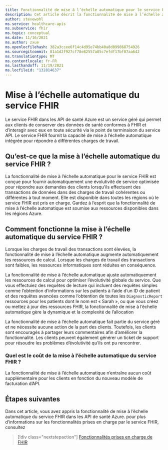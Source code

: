 ```yaml
---
title: Fonctionnalité de mise à l’échelle automatique pour le service FHIR des API Azure Healthcare
description: Cet article décrit la fonctionnalité de mise à l’échelle automatique pour le service FHIR des API de santé Azure.
author: stevewohl
ms.service: healthcare-apis
ms.subservice: fhir
ms.topic: conceptual
ms.date: 11/16/2021
ms.author: zxue
ms.openlocfilehash: 382a3ccee6f14c4d95e74bb40a8d899868754926
ms.sourcegitcommit: 81a1d2f927cf78e82557a85c7efdf17bf07aa642
ms.translationtype: MT
ms.contentlocale: fr-FR
ms.lasthandoff: 11/19/2021
ms.locfileid: "132814637"
---
```

# <a name="fhir-service-autoscale"></a>Mise à l’échelle automatique du service FHIR

Le service FHIR dans les API de santé Azure est un service géré qui permet aux clients de conserver des données de santé conformes à FHIR et d’interagir avec eux en toute sécurité via le point de terminaison du service API. Le service FHIR fournit la capacité de mise à l’échelle automatique intégrée pour répondre à différentes charges de travail.  

## <a name="what-is-fhir-service-autoscale"></a>Qu’est-ce que la mise à l’échelle automatique du service FHIR ?   

La fonctionnalité de mise à l’échelle automatique pour le service FHIR est conçue pour fournir automatiquement une évolutivité de service optimisée pour répondre aux demandes des clients lorsqu’ils effectuent des transactions de données dans des charges de travail cohérentes ou différentes à tout moment. Elle est disponible dans toutes les régions où le service FHIR est pris en charge. Gardez à l’esprit que la fonctionnalité de mise à l’échelle automatique est soumise aux ressources disponibles dans les régions Azure.   

## <a name="how-does-fhir-service-autoscale-work"></a>Comment fonctionne la mise à l’échelle automatique du service FHIR ?  

Lorsque les charges de travail des transactions sont élevées, la fonctionnalité de mise à l’échelle automatique augmente automatiquement les ressources de calcul. Lorsque les charges de travail des transactions sont faibles, les ressources informatiques sont réduites en conséquence.  

La fonctionnalité de mise à l’échelle automatique ajuste automatiquement les ressources de calcul pour optimiser l’évolutivité globale du service. Que vous effectuiez des requêtes de lecture qui incluent des requêtes simples comme l’obtention d’informations sur les patients à l’aide d’un ID de patient et des requêtes avancées comme l’obtention de toutes les `DiagnosticReport` ressources pour les patients dont le nom est « Sarah », ou que vous créez ou mettez à jour des ressources FHIR, la fonctionnalité de mise à l’échelle automatique gère la dynamique et la complexité de l’allocation

La fonctionnalité de mise à l’échelle automatique fait partie du service géré et ne nécessite aucune action de la part des clients. Toutefois, les clients sont encouragés à partager leurs commentaires afin d’améliorer la fonctionnalité. Les clients peuvent également générer un ticket de support pour résoudre les problèmes d’évolutivité qu’ils ont pu rencontrer.  

### <a name="what-is-the-cost-of-the-fhir-service-autoscale"></a>Quel est le coût de la mise à l’échelle automatique du service FHIR ?  

La fonctionnalité de mise à l’échelle automatique n’entraîne aucun coût supplémentaire pour les clients en fonction du nouveau modèle de facturation d’API.

## <a name="next-steps"></a>Étapes suivantes

Dans cet article, vous avez appris la fonctionnalité de mise à l’échelle automatique du service FHIR dans les API de santé Azure. pour plus d’informations sur les fonctionnalités prises en charge par le service FHIR, consultez

>[!div class="nextstepaction"]
>[Fonctionnalités prises en charge de FHIR](fhir-features-supported.md)
